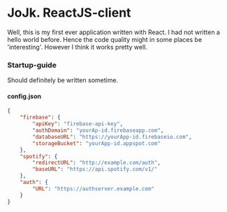 # JoJk. ReactJS-client

Well, this is my first ever application written with React. I had not written a hello world before. 
Hence the code quality might in some places be 'interesting'. However I think it works pretty well.

### Startup-guide
Should definitely be written sometime.

#### config.json
```json
{
    "firebase": {
        "apiKey": "firebase-api-key",
        "authDomain": "yourAp-id.firebaseapp.com",
        "databaseURL": "https://yourApp-id.firebaseio.com",
        "storageBucket": "yourApp-id.appspot.com"
    },
    "spotify": {
        "redirectURL": "http://example.com/auth",
        "baseURL": "https://api.spotify.com/v1/"
    },
    "auth": {
        "URL": "https://authserver.example.com"
    }
}
```
